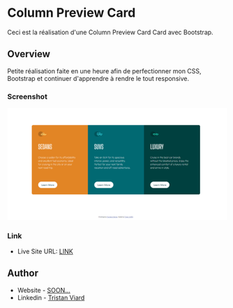 # Column Preview Card

Ceci est la réalisation d'une Column Preview Card Card avec Bootstrap.




## Overview

Petite réalisation faite en une heure afin de perfectionner mon CSS, Bootstrap et continuer d'apprendre à rendre le tout responsive.


### Screenshot

![SCREEN](./images/Screenshot.png)

### Link

- Live Site URL: [LINK](https://nft-card.alwaysdata.net)

## Author

- Website - [SOON...]()
- Linkedin - [Tristan Viard](https://www.linkedin.com/in/tristan-viard/)
